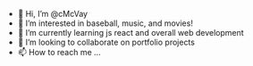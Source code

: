 - 👋 Hi, I’m @cMcVay
- 👀 I’m interested in baseball, music, and movies!
- 🌱 I’m currently learning js react and overall web development
- 💞️ I’m looking to collaborate on portfolio projects
- 📫 How to reach me ...

<!---
cMcVay/cMcVay is a ✨ special ✨ repository because its `README.md` (this file) appears on your GitHub profile.
You can click the Preview link to take a look at your changes.
--->
